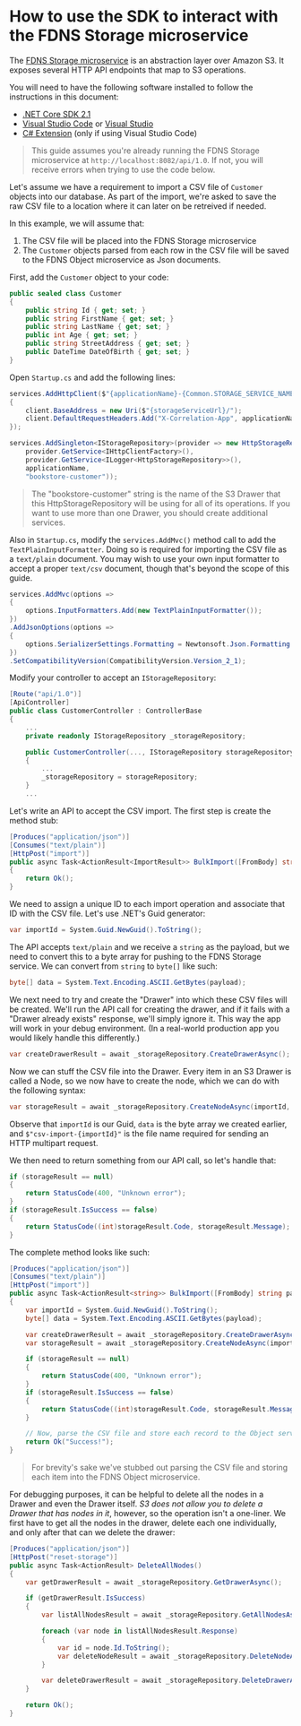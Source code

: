 # How to use the SDK to interact with the FDNS Storage microservice

The [FDNS Storage microservice](https://github.com/CDCGov/fdns-ms-storage) is an abstraction layer over Amazon S3. It exposes several HTTP API endpoints that map to S3 operations.

You will need to have the following software installed to follow the instructions in this document:

- [.NET Core SDK 2.1](https://www.microsoft.com/net/download)
- [Visual Studio Code](https://code.visualstudio.com/) or [Visual Studio](https://visualstudio.microsoft.com/)
- [C# Extension](https://marketplace.visualstudio.com/items?itemName=ms-vscode.csharp) (only if using Visual Studio Code)

> This guide assumes you're already running the FDNS Storage microservice at `http://localhost:8082/api/1.0`. If not, you will receive errors when trying to use the code below.

Let's assume we have a requirement to import a CSV file of `Customer` objects into our database. As part of the import, we're asked to save the raw CSV file to a location where it can later on be retreived if needed.

In this example, we will assume that:
1. The CSV file will be placed into the FDNS Storage microservice
1. The `Customer` objects parsed from each row in the CSV file will be saved to the FDNS Object microservice as Json documents.

First, add the `Customer` object to your code:

```cs
public sealed class Customer
{
    public string Id { get; set; }
    public string FirstName { get; set; }
    public string LastName { get; set; }
    public int Age { get; set; }
    public string StreetAddress { get; set; }
    public DateTime DateOfBirth { get; set; }
}
```

Open `Startup.cs` and add the following lines:

```cs
services.AddHttpClient($"{applicationName}-{Common.STORAGE_SERVICE_NAME}", client =>
{
    client.BaseAddress = new Uri($"{storageServiceUrl}/");
    client.DefaultRequestHeaders.Add("X-Correlation-App", applicationName);
});

services.AddSingleton<IStorageRepository>(provider => new HttpStorageRepository(
    provider.GetService<IHttpClientFactory>(),
    provider.GetService<ILogger<HttpStorageRepository>>(),
    applicationName,
    "bookstore-customer"));
```

> The "bookstore-customer" string is the name of the S3 Drawer that this HttpStorageRepository will be using for all of its operations. If you want to use more than one Drawer, you should create additional services.

Also in `Startup.cs`, modify the `services.AddMvc()` method call to add the `TextPlainInputFormatter`. Doing so is required for importing the CSV file as a `text/plain` document. You may wish to use your own input formatter to accept a proper `text/csv` document, though that's beyond the scope of this guide.

```cs
services.AddMvc(options =>
{
    options.InputFormatters.Add(new TextPlainInputFormatter());
})
.AddJsonOptions(options =>
{
    options.SerializerSettings.Formatting = Newtonsoft.Json.Formatting.Indented;
})
.SetCompatibilityVersion(CompatibilityVersion.Version_2_1);
```

Modify your controller to accept an `IStorageRepository`:

```cs
[Route("api/1.0")]
[ApiController]
public class CustomerController : ControllerBase
{
    ...
    private readonly IStorageRepository _storageRepository;

    public CustomerController(..., IStorageRepository storageRepository)
    {
        ...
        _storageRepository = storageRepository;
    }
    ...
```

Let's write an API to accept the CSV import. The first step is create the method stub:

```cs
[Produces("application/json")]
[Consumes("text/plain")]
[HttpPost("import")]
public async Task<ActionResult<ImportResult>> BulkImport([FromBody] string payload)
{
    return Ok();
}
```

We need to assign a unique ID to each import operation and associate that ID with the CSV file. Let's use .NET's Guid generator:

```cs
var importId = System.Guid.NewGuid().ToString();
```

The API accepts `text/plain` and we receive a `string` as the payload, but we need to convert this to a byte array for pushing to the FDNS Storage service. We can convert from `string` to `byte[]` like such:

```cs
byte[] data = System.Text.Encoding.ASCII.GetBytes(payload);
```

We next need to try and create the "Drawer" into which these CSV files will be created. We'll run the API call for creating the drawer, and if it fails with a "Drawer already exists" response, we'll simply ignore it. This way the app will work in your debug environment. (In a real-world production app you would likely handle this differently.)

```cs
var createDrawerResult = await _storageRepository.CreateDrawerAsync();
```

Now we can stuff the CSV file into the Drawer. Every item in an S3 Drawer is called a Node, so we now have to create the node, which we can do with the following syntax:

```cs
var storageResult = await _storageRepository.CreateNodeAsync(importId, $"csv-import-{importId}", data);
```

Observe that `importId` is our Guid, `data` is the byte array we created earlier, and `$"csv-import-{importId}"` is the file name required for sending an HTTP multipart request.

We then need to return something from our API call, so let's handle that:

```cs
if (storageResult == null)
{
    return StatusCode(400, "Unknown error");
}
if (storageResult.IsSuccess == false)
{
    return StatusCode((int)storageResult.Code, storageResult.Message);
}
```

The complete method looks like such:

```cs
[Produces("application/json")]
[Consumes("text/plain")]
[HttpPost("import")]
public async Task<ActionResult<string>> BulkImport([FromBody] string payload)
{
    var importId = System.Guid.NewGuid().ToString();
    byte[] data = System.Text.Encoding.ASCII.GetBytes(payload);

    var createDrawerResult = await _storageRepository.CreateDrawerAsync();
    var storageResult = await _storageRepository.CreateNodeAsync(importId, $"csv-import-{importId}", data);

    if (storageResult == null)
    {
        return StatusCode(400, "Unknown error");
    }
    if (storageResult.IsSuccess == false)
    {
        return StatusCode((int)storageResult.Code, storageResult.Message);
    }

    // Now, parse the CSV file and store each record to the Object service...
    return Ok("Success!");
}
```

> For brevity's sake we've stubbed out parsing the CSV file and storing each item into the FDNS Object microservice.

For debugging purposes, it can be helpful to delete all the nodes in a Drawer and even the Drawer itself. _S3 does not allow you to delete a Drawer that has nodes in it_, however, so the operation isn't a one-liner. We first have to get all the nodes in the drawer, delete each one individually, and only after that can we delete the drawer:

```cs
[Produces("application/json")]
[HttpPost("reset-storage")]
public async Task<ActionResult> DeleteAllNodes()
{
    var getDrawerResult = await _storageRepository.GetDrawerAsync();

    if (getDrawerResult.IsSuccess)
    {
        var listAllNodesResult = await _storageRepository.GetAllNodesAsync();

        foreach (var node in listAllNodesResult.Response)
        {
            var id = node.Id.ToString();
            var deleteNodeResult = await _storageRepository.DeleteNodeAsync(id);
        }

        var deleteDrawerResult = await _storageRepository.DeleteDrawerAsync();
    }

    return Ok();
}
```



